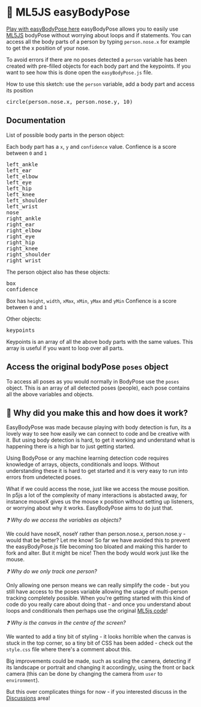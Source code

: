 # 🚀 ML5JS easyBodyPose

[Play with easyBodyPose here]()
easyBodyPose allows you to easily use [ML5JS](https://lab.amcc.io/easybodypose) bodyPose without worrying about loops and if statements. You can access all the body parts of a person
by typing `person.nose.x` for example to get the x position of your nose.

To avoid errors if there are no poses detected a `person` variable has been created with pre-filled objects for each body part and the keypoints. If you want to see how this is done open the `easyBodyPose.js` file.

How to use this sketch:
use the `person` variable, add a body part and access its position

<pre>
circle(person.nose.x, person.nose.y, 10)
</pre>

## Documentation

List of possible body parts in the person object:

Each body part has a `x`, `y` and `confidence` value. Confience is a score between `0` and `1`

<pre>
left_ankle
left_ear
left_elbow
left_eye
left_hip
left_knee
left_shoulder
left_wrist
nose
right_ankle
right_ear
right_elbow
right_eye
right_hip
right_knee
right_shoulder
right_wrist
</pre>

The person object also has these objects:

<pre>
box
confidence
</pre>

Box has `height`, `width`, `xMax`, `xMin`, `yMax` and `yMin`
Confience is a score between `0` and `1`

Other objects:

<pre>
keypoints
</pre>

Keypoints is an array of all the above body parts with the same values. This array is useful if you want to loop over all parts.

## Access the original bodyPose `poses` object

To access all poses as you would normally in BodyPose use the `poses` object. This is an array of all detected poses (people), each pose contains all the above variables and objects.

## 🚀 Why did you make this and how does it work?

EasyBodyPose was made because playing with body detection is fun, its a lovely way to see how easily we can connect to code and be creative with it. But using body detection is hard, to get it working and understand what is happening there is a high bar to just getting started.

Using BodyPose or any machine learning detection code requires knowledge of arrays, objects, conditionals and loops. Without understanding these it is hard to get started and it is very easy to run into errors from undetected poses.

What if we could access the nose, just like we access the mouse position. In p5js a lot of the complexity of many interactions is abstacted away, for instance mouseX gives us the mouse x position without setting up listeners, or worrying about why it works. EasyBodyPose aims to do just that.

_❓ Why do we access the variables as objects?_

We could have noseX, noseY rather than person.nose.x, person.nose.y - would that be better? Let me know! So far we have avoided this to prevent the easyBodyPose.js file becoming too bloated and making this harder to fork and alter. But it might be nice! Then the body would work just like the mouse.

_❓ Why do we only track one person?_

Only allowing one person means we can really simplify the code - but you still have access to the poses variable allowing the usage of multi-person tracking completely possible. When you're getting started with this kind of code do you really care about doing that - and once you understand about loops and conditionals then perhaps use the original [ML5js code](https://docs.ml5js.org/#/reference/bodypose)!

_❓ Why is the canvas in the centre of the screen?_

We wanted to add a tiny bit of styling - it looks horrible when the canvas is stuck in the top corner, so a tiny bit of CSS has been added - check out the `style.css` file where there's a comment about this.

Big improvements could be made, such as scaling the camera, detecting if its landscape or portrait and changing it accordingly, using the front or back camera (this can be done by changing the camera from `user` to `environment`).

But this over complicates things for now - if you interested discuss in the [Discussions](https://github.com/amcc/easybodypose/discussions) area!
